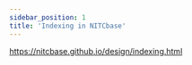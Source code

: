```yaml
---
sidebar_position: 1
title: 'Indexing in NITCbase'
---
```

https://nitcbase.github.io/design/indexing.html